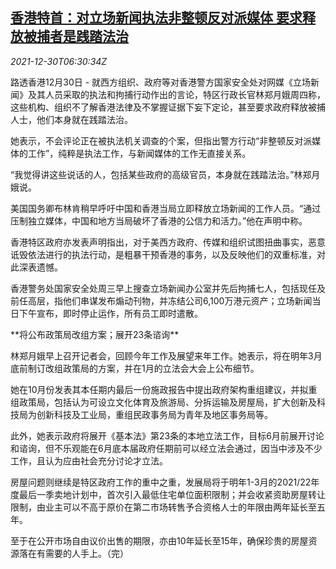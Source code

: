 <!--1640847663000-->
[香港特首：对立场新闻执法非整顿反对派媒体 要求释放被捕者是践踏法治](https://cn.reuters.com/article/hk-lam-statement-1230-thur-idCNKBS2J90A9)
------

<div><i>2021-12-30T06:30:34Z</i></div><p>路透香港12月30日 - 就西方组织、政府等对香港警方国家安全处对网媒《立场新闻》及其人员采取的执法和拘捕行动作出的言论，特区行政长官林郑月娥周四称，这些机构、组织不了解香港法律及不掌握证据下妄下定论，甚至要求政府释放被捕人士，他们本身就在践踏法治。</p><p>她表示，不会评论正在被执法机关调查的个案，但指出警方行动“非整顿反对派媒体的工作”，纯粹是执法工作，与新闻媒体的工作无直接关系。</p><p>“我觉得讲这些说话的人，包括某些政府的高级官员，本身就在践踏法治。”林郑月娥说。</p><p>美国国务卿布林肯稍早呼吁中国和香港当局立即释放立场新闻的工作人员。“通过压制独立媒体，中国和地方当局破坏了香港的公信力和活力。”他在声明中称。</p><p>香港特区政府亦发表声明指出，对于美西方政府、传媒和组织试图扭曲事实，恶意诋毁依法进行的执法行动，是粗暴干预香港的事务，以及反映他们的双重标准，对此深表遗憾。</p><p>香港警务处国家安全处周三早上搜查立场新闻办公室并先后拘捕七人，包括现任及前任高层，指他们串谋发布煽动刊物，并冻结公司6,100万港元资产；立场新闻当日下午宣布，即时停止运作，所有员工即时遣散。</p><p>**将公布政策局改组方案；展开23条谘询**</p><p>林郑月娥早上召开记者会，回顾今年工作及展望来年工作。她表示，将在明年3月底前制订改组政策局的方案，并在1月的立法会大会上公布细节。</p><p>她在10月份发表其本任期内最后一份施政报告中提出政府架构重组建议，并拟重组政策局，包括认为可设立文化体育及旅游局、分拆运输及房屋局，扩大创新及科技局为创新科技及工业局，重组民政事务局为青年及地区事务局等。</p><p>此外，她表示政府将展开《基本法》第23条的本地立法工作，目标6月前展开讨论和谘询，但不乐观能在6月底本届政府任期前可以经立法会通过，因当中涉及不少工作，且认为应由社会充分讨论才立法。</p><p>房屋问题则继续是特区政府工作的重中之重，发展局将于明年1-3月的2021/22年度最后一季卖地计划中，首次引入最低住宅单位面积限制；并会收紧资助房屋转让限制，由业主可以不高于原价在第二市场转售予合资格人士的年限由两年延长至五年。</p><p>至于在公开市场自由议价出售的期限，亦由10年延长至15年，确保珍贵的房屋资源落在有需要的人手上。（完）</p>
